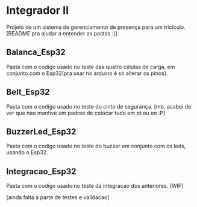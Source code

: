 # Integrador II

Projeto de um sistema de gerenciamento de presença para um tricículo.
[README pra ajudar a entender as pastas :)]

## Balanca_Esp32

Pasta com o codigo usado no teste das quatro células de carga, em conjunto com o Esp32(pra usar no arduino é só alterar os pinos).

## Belt_Esp32

Pasta com o codigo usado no teste do cinto de segurança. [mb, acabei de ver que nao mantive um padrao de colocar tudo em pt ou en :P]

## BuzzerLed_Esp32

Pasta com o codigo usado no teste do buzzer em conjunto com os leds, usando o Esp32.

## Integracao_Esp32

Pasta com o codigo usado no teste da integracao dos anteriores. [WIP]

[ainda falta a parte de testes e validacao]
